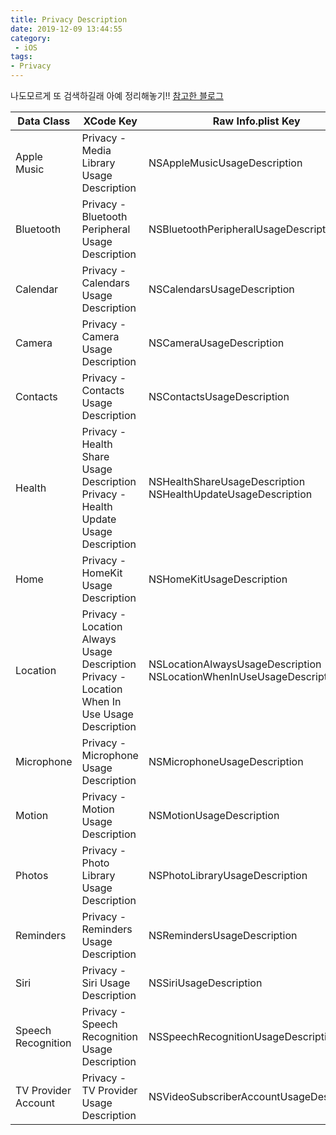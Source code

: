 ```yaml
---
title: Privacy Description
date: 2019-12-09 13:44:55
category:
 - iOS
tags:
- Privacy
---
```

나도모르게 또 검색하길래 아예 정리해놓기!! [참고한 블로그](https://kka7.tistory.com/40)

Data Class  | XCode Key | Raw Info.plist Key
------------- | ------------- | -------------
Apple Music  | Privacy - Media Library Usage Description | NSAppleMusicUsageDescription
Bluetooth | Privacy - Bluetooth Peripheral Usage Description  | NSBluetoothPeripheralUsageDescription
Calendar  | Privacy - Calendars Usage Description | NSCalendarsUsageDescription 
Camera   | Privacy - Camera Usage Description | NSCameraUsageDescription 
Contacts   | Privacy - Contacts Usage Description | NSContactsUsageDescription 
Health | Privacy - Health Share Usage Description Privacy - Health Update Usage Description | NSHealthShareUsageDescription NSHealthUpdateUsageDescription
Home   | Privacy - HomeKit Usage Description | NSHomeKitUsageDescription 
Location   | Privacy - Location Always Usage Description Privacy - Location When In Use Usage Description | NSLocationAlwaysUsageDescription NSLocationWhenInUseUsageDescription
Microphone   | Privacy - Microphone Usage Description | NSMicrophoneUsageDescription 
Motion    | Privacy - Motion Usage Description | NSMotionUsageDescription  
Photos    | Privacy - Photo Library Usage Description | NSPhotoLibraryUsageDescription 
Reminders    | Privacy - Reminders Usage Description | NSRemindersUsageDescription  
Siri    | Privacy - Siri Usage Description | NSSiriUsageDescription  
Speech Recognition   | Privacy - Speech Recognition Usage Description | NSSpeechRecognitionUsageDescription 
TV Provider Account   | Privacy - TV Provider Usage Description| NSVideoSubscriberAccountUsageDescription 
